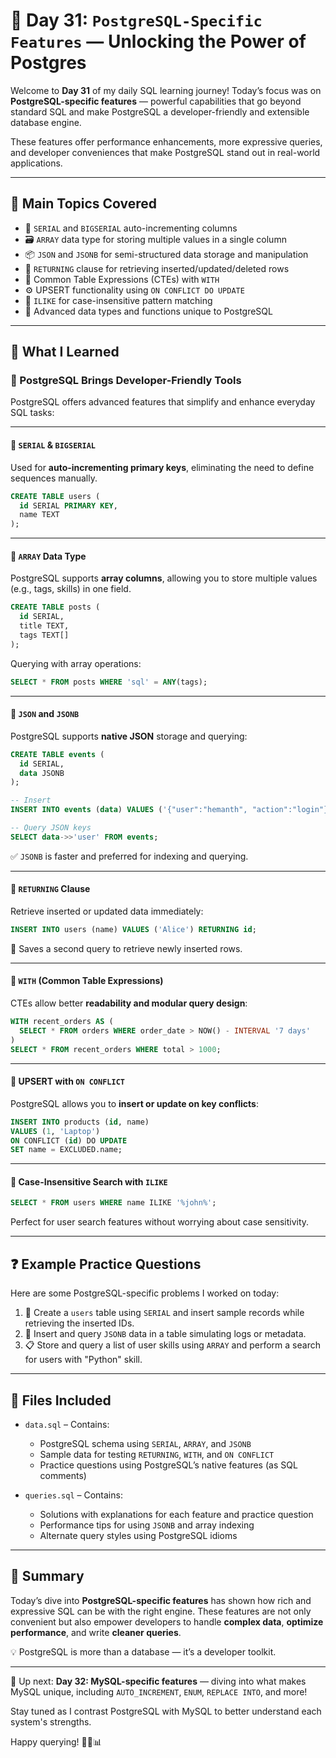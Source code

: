 # 🐘 Day 31: `PostgreSQL-Specific Features` — Unlocking the Power of Postgres

Welcome to **Day 31** of my daily SQL learning journey!
Today’s focus was on **PostgreSQL-specific features** — powerful capabilities that go beyond standard SQL and make PostgreSQL a developer-friendly and extensible database engine.

These features offer performance enhancements, more expressive queries, and developer conveniences that make PostgreSQL stand out in real-world applications.

---

## 🧠 Main Topics Covered

* 🧩 `SERIAL` and `BIGSERIAL` auto-incrementing columns
* 🗃 `ARRAY` data type for storing multiple values in a single column
* 📦 `JSON` and `JSONB` for semi-structured data storage and manipulation
* 🎯 `RETURNING` clause for retrieving inserted/updated/deleted rows
* 📌 Common Table Expressions (CTEs) with `WITH`
* ⚙️ UPSERT functionality using `ON CONFLICT DO UPDATE`
* 🧾 `ILIKE` for case-insensitive pattern matching
* 🧪 Advanced data types and functions unique to PostgreSQL

---

## 📖 What I Learned

### 🔹 PostgreSQL Brings Developer-Friendly Tools

PostgreSQL offers advanced features that simplify and enhance everyday SQL tasks:

---

#### 🔸 `SERIAL` & `BIGSERIAL`

Used for **auto-incrementing primary keys**, eliminating the need to define sequences manually.

```sql
CREATE TABLE users (
  id SERIAL PRIMARY KEY,
  name TEXT
);
```

---

#### 🔸 `ARRAY` Data Type

PostgreSQL supports **array columns**, allowing you to store multiple values (e.g., tags, skills) in one field.

```sql
CREATE TABLE posts (
  id SERIAL,
  title TEXT,
  tags TEXT[]
);
```

Querying with array operations:

```sql
SELECT * FROM posts WHERE 'sql' = ANY(tags);
```

---

#### 🔸 `JSON` and `JSONB`

PostgreSQL supports **native JSON** storage and querying:

```sql
CREATE TABLE events (
  id SERIAL,
  data JSONB
);

-- Insert
INSERT INTO events (data) VALUES ('{"user":"hemanth", "action":"login"}');

-- Query JSON keys
SELECT data->>'user' FROM events;
```

✅ `JSONB` is faster and preferred for indexing and querying.

---

#### 🔸 `RETURNING` Clause

Retrieve inserted or updated data immediately:

```sql
INSERT INTO users (name) VALUES ('Alice') RETURNING id;
```

🚀 Saves a second query to retrieve newly inserted rows.

---

#### 🔸 `WITH` (Common Table Expressions)

CTEs allow better **readability and modular query design**:

```sql
WITH recent_orders AS (
  SELECT * FROM orders WHERE order_date > NOW() - INTERVAL '7 days'
)
SELECT * FROM recent_orders WHERE total > 1000;
```

---

#### 🔸 UPSERT with `ON CONFLICT`

PostgreSQL allows you to **insert or update on key conflicts**:

```sql
INSERT INTO products (id, name) 
VALUES (1, 'Laptop') 
ON CONFLICT (id) DO UPDATE 
SET name = EXCLUDED.name;
```

---

#### 🔸 Case-Insensitive Search with `ILIKE`

```sql
SELECT * FROM users WHERE name ILIKE '%john%';
```

Perfect for user search features without worrying about case sensitivity.

---

## ❓ Example Practice Questions

Here are some PostgreSQL-specific problems I worked on today:

1. 🧬 Create a `users` table using `SERIAL` and insert sample records while retrieving the inserted IDs.
2. 🧰 Insert and query `JSONB` data in a table simulating logs or metadata.
3. 📋 Store and query a list of user skills using `ARRAY` and perform a search for users with "Python" skill.

---

## 📂 Files Included

* `data.sql` – Contains:

  * PostgreSQL schema using `SERIAL`, `ARRAY`, and `JSONB`
  * Sample data for testing `RETURNING`, `WITH`, and `ON CONFLICT`
  * Practice questions using PostgreSQL’s native features (as SQL comments)

* `queries.sql` – Contains:

  * Solutions with explanations for each feature and practice question
  * Performance tips for using `JSONB` and array indexing
  * Alternate query styles using PostgreSQL idioms

---

## 📝 Summary

Today’s dive into **PostgreSQL-specific features** has shown how rich and expressive SQL can be with the right engine. These features are not only convenient but also empower developers to handle **complex data**, **optimize performance**, and write **cleaner queries**.

💡 PostgreSQL is more than a database — it’s a developer toolkit.

---

📅 Up next: **Day 32: MySQL-specific features** — diving into what makes MySQL unique, including `AUTO_INCREMENT`, `ENUM`, `REPLACE INTO`, and more!

Stay tuned as I contrast PostgreSQL with MySQL to better understand each system's strengths.

Happy querying! 🐘💡📊
